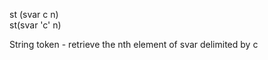 <span style='color:var(--vscode-symbolIcon-methodForeground);'>st</span> (<span style='color:var(--vscode-symbolIcon-variableForeground);'>svar c n</span>)    
<span style='color:var(--vscode-symbolIcon-variableForeground);'>st(svar 'c' n)</span> 

String token - retrieve the nth element of svar delimited by c
